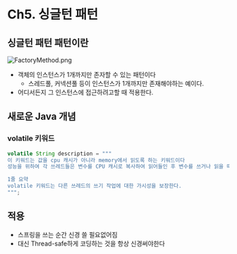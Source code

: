 # Ch5. 싱글턴 패턴

## 싱글턴 패턴 패턴이란
![FactoryMethod.png](FactoryMethod.png)
- 객체의 인스턴스가 1개까지만 존자할 수 있는 패턴이다
    - 스레드풀, 커넥션풀 등이 인스턴스가 1개까지만 존재해야하는 예이다.
- 어디서든지 그 인스턴스에 접근하려고할 때 적용한다.

## 새로운 Java 개념

### volatile 키워드
``` java
volatile String description = """
이 키워드는 값을 cpu 캐시가 아니라 memory에서 읽도록 하는 키워드이다
성능을 위하여 각 쓰레드들은 변수를 CPU 캐시로 복사하여 읽어들인 후 변수를 쓰거나 읽을 때 CPU 캐시를 이용하는데, volatile을 지정하면 항상 memory에서 읽거나 쓰는 것을 보장한다. 이를 '가시성'을 보장한다고 표현한다.

1줄 요약
volatile 키워드는 다른 쓰레드의 쓰기 작업에 대한 가시성을 보장한다. 
""";
```



## 적용
- 스프링을 쓰는 순간 신경 쓸 필요없어짐
- 대신 Thread-safe하게 코딩하는 것을 항상 신경써야한다